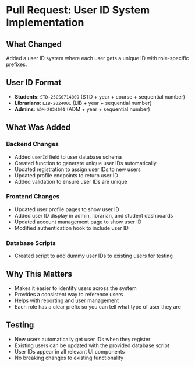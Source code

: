 # Pull Request: User ID System Implementation

## What Changed
Added a user ID system where each user gets a unique ID with role-specific prefixes.

## User ID Format
- **Students**: `STD-25CS0714009` (STD + year + course + sequential number)
- **Librarians**: `LIB-2024001` (LIB + year + sequential number)  
- **Admins**: `ADM-2024001` (ADM + year + sequential number)

## What Was Added

### Backend Changes
- Added `userId` field to user database schema
- Created function to generate unique user IDs automatically
- Updated registration to assign user IDs to new users
- Updated profile endpoints to return user ID
- Added validation to ensure user IDs are unique

### Frontend Changes  
- Updated user profile pages to show user ID
- Added user ID display in admin, librarian, and student dashboards
- Updated account management page to show user ID
- Modified authentication hook to include user ID

### Database Scripts
- Created script to add dummy user IDs to existing users for testing

## Why This Matters
- Makes it easier to identify users across the system
- Provides a consistent way to reference users
- Helps with reporting and user management
- Each role has a clear prefix so you can tell what type of user they are

## Testing
- New users automatically get user IDs when they register
- Existing users can be updated with the provided database script
- User IDs appear in all relevant UI components
- No breaking changes to existing functionality 